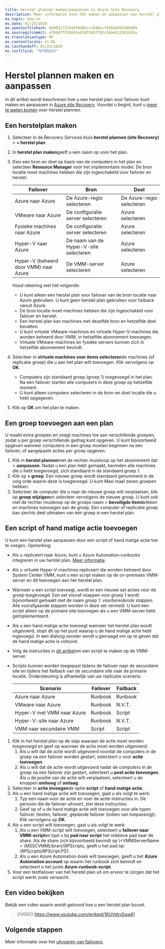 ```yaml
---
title: Herstel plannen maken/aanpassen in Azure Site Recovery
description: Meer informatie over het maken en aanpassen van herstel plannen voor herstel na nood gevallen met behulp van de Azure Site Recovery-service.
ms.topic: how-to
ms.date: 01/23/2020
ms.openlocfilehash: 6540317324a9f0d9bccc046ecf95824d4128bd09
ms.sourcegitcommit: af6847f555841e838f245ff92c38ae512261426a
ms.translationtype: MT
ms.contentlocale: nl-NL
ms.lasthandoff: 01/23/2020
ms.locfileid: "76705833"
---
```

# <a name="create-and-customize-recovery-plans"></a>Herstel plannen maken en aanpassen

In dit artikel wordt beschreven hoe u een herstel plan voor failover kunt maken en aanpassen in [Azure site Recovery](site-recovery-overview.md). Voordat u begint, kunt u [meer te weten komen](recovery-plan-overview.md) over herstel plannen.

## <a name="create-a-recovery-plan"></a>Een herstelplan maken

1. Selecteer in de Recovery Services kluis **herstel plannen (site Recovery)**  >  **+ herstel plan**.
2. In **herstel plan maken**geeft u een naam op voor het plan.
3. Kies een bron en doel op basis van de computers in het plan en selecteer **Resource Manager** voor het implementatie model. De bron locatie moet machines hebben die zijn ingeschakeld voor failover en herstel. 

    **Failover** | **Bron** | **Doel** 
   --- | --- | ---
   Azure naar Azure | De Azure-regio selecteren | De Azure-regio selecteren
   VMware naar Azure | De configuratie server selecteren | Azure selecteren
   Fysieke machines naar Azure | De configuratie server selecteren | Azure selecteren   
   Hyper-V naar Azure | De naam van de Hyper-V-site selecteren | Azure selecteren
   Hyper-V (beheerd door VMM) naar Azure  | De VMM-server selecteren | Azure selecteren
  
    Houd rekening met het volgende:
    -  U kunt alleen een herstel plan voor failover van de bron locatie naar Azure gebruiken. U kunt geen herstel plan gebruiken voor failback vanuit Azure.
    - De bron locatie moet machines hebben die zijn ingeschakeld voor failover en herstel. 
    - Een herstel plan kan machines met dezelfde bron en hetzelfde doel bevatten. 
    - U kunt virtuele VMware-machines en virtuele Hyper-V-machines die worden beheerd door VMM, in hetzelfde abonnement toevoegen.
    - Virtuele VMware-machines en fysieke servers kunnen zich in hetzelfde abonnement bevindt.

4. Selecteer in **virtuele machines voor items selecteren**de machines (of replicatie groep) die u aan het plan wilt toevoegen. Klik vervolgens op **OK**.
    - Computers zijn standaard groep (groep 1) toegevoegd in het plan. Na een failover starten alle computers in deze groep op hetzelfde moment.
    - U kunt alleen computers selecteren in de bron-en doel locatie die u hebt opgegeven. 
5. Klik op **OK** om het plan te maken.

## <a name="add-a-group-to-a-plan"></a>Een groep toevoegen aan een plan

U maakt extra groepen en voegt machines toe aan verschillende groepen, zodat u per groep verschillende gedrag kunt opgeven. U kunt bijvoorbeeld opgeven wanneer computers in een groep moeten beginnen na een failover, of aangepaste acties per groep opgeven.

1. Klik in **herstel plannen**met de rechter muisknop op het abonnement dat > **aanpassen**. Nadat u een plan hebt gemaakt, bevinden alle machines die u hebt toegevoegd, zich standaard in de standaard groep 1.
2. Klik op **+ groep**. Een nieuwe groep wordt standaard genummerd in de volg orde waarin deze is toegevoegd. U kunt Maxi maal zeven groepen hebben.
3. Selecteer de computer die u naar de nieuwe groep wilt verplaatsen, klik op **groep wijzigen**en selecteer vervolgens de nieuwe groep. U kunt ook met de rechter muisknop op de groeps naam > **beveiligde items**klikken en machines toevoegen aan de groep. Een computer of replicatie groep kan slechts deel uitmaken van één groep in een herstel plan.


## <a name="add-a-script-or-manual-action"></a>Een script of hand matige actie toevoegen

U kunt een herstel plan aanpassen door een script of hand matige actie toe te voegen. Opmerking:

- Als u repliceert naar Azure, kunt u Azure Automation-runbooks integreren in uw herstel plan. [Meer informatie](site-recovery-runbook-automation.md).
- Als u virtuele Hyper-V-machines repliceert die worden beheerd door System Center VMM, kunt u een script maken op de on-premises VMM-server en dit toevoegen aan het herstel plan.
- Wanneer u een script toevoegt, wordt er een nieuwe set acties voor de groep toegevoegd. Een set vooraf-stappen voor groep 1 wordt bijvoorbeeld gemaakt met de naam *groep 1: voorbereidende stappen*. Alle voorafgaande stappen worden in deze set vermeld. U kunt een script alleen op de primaire site toevoegen als u een VMM-server hebt geïmplementeerd.
- Als u een hand matige actie toevoegt wanneer het herstel plan wordt uitgevoerd, stopt dit op het punt waarop u de hand matige actie hebt ingevoegd. In een dialoog venster wordt u gevraagd om op te geven dat de hand matige actie is voltooid.
- Volg de instructies in [dit artikel](hyper-v-vmm-recovery-script.md)om een script te maken op de VMM-server.
- Scripts kunnen worden toegepast tijdens de failover naar de secundaire site en tijdens het failback van de secundaire site naar de primaire locatie. Ondersteuning is afhankelijk van uw replicatie scenario:
    
    **Scenario** | **Failover** | **Failback**
    --- | --- | --- 
    Azure naar Azure  | Runbook | Runbook
    VMware naar Azure | Runbook | N.V.T. 
    Hyper-V met VMM naar Azure | Runbook | Script
    Hyper-V-site naar Azure | Runbook | N.V.T.
    VMM naar secundaire VMM | Script | Script

1. Klik in het herstel plan op de stap waaraan de actie moet worden toegevoegd en geef op wanneer de actie moet worden uitgevoerd:
    1. Als u wilt dat de actie wordt uitgevoerd voordat de computers in de groep na een failover worden gestart, selecteert u voor **actie toevoegen**.
    1. Als u wilt dat de actie wordt uitgevoerd nadat de computers in de groep na een failover zijn gestart, selecteert u **post actie toevoegen**. Als u de positie van de actie wilt verplaatsen, selecteert u de knoppen **omhoog** of **omlaag** .
2. Selecteer in **actie invoegen**de optie **script** of **hand matige actie**.
3. Als u een hand matige actie wilt toevoegen, gaat u als volgt te werk:
    1. Typ een naam voor de actie en voer de actie-instructies in. De persoon die de failover uitvoert, ziet deze instructies.
    1. Geef op of u de hand matige actie wilt toevoegen voor alle typen failover (testen, failover, geplande failover (indien van toepassing)). Klik vervolgens op **OK**.
4. Als u een script wilt toevoegen, gaat u als volgt te werk:
    1. Als u een VMM-script wilt toevoegen, selecteert u **failover naar VMM-script**en typt u bij **pad naar script** het relatieve pad naar de share. Als de share zich bijvoorbeeld bevindt op \\\<VMMServerName > \MSSCVMMLibrary\RPScripts, geeft u het pad op: \RPScripts\RPScript.PS1.
    1. Als u een Azure Automation-boek wilt toevoegen, geeft u het **Azure Automation account** op waarin het runbook zich bevindt en selecteert u het juiste **Azure-runbook-script**.
5. Voer een testfailover van het herstel plan uit om ervoor te zorgen dat het script werkt zoals verwacht.

## <a name="watch-a-video"></a>Een video bekijken

Bekijk een video waarin wordt getoond hoe u een herstel plan bouwt.


> [!VIDEO https://www.youtube.com/embed/1KUVdtvGqw8]

## <a name="next-steps"></a>Volgende stappen

Meer informatie over het [uitvoeren van failovers](site-recovery-failover.md).  

    
